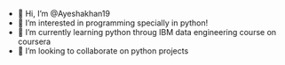 - 👋 Hi, I’m @Ayeshakhan19
- 👀 I’m interested in programming specially in python!
- 🌱 I’m currently learning python throug IBM data engineering course on coursera
- 💞️ I’m looking to collaborate on python projects


<!---
Ayeshakhan19/Ayeshakhan19 is a ✨ special ✨ repository because its `README.md` (this file) appears on your GitHub profile.
You can click the Preview link to take a look at your changes.
--->
